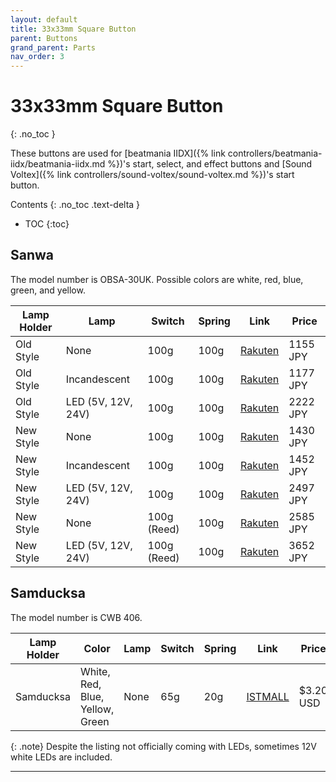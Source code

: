 ```yaml
---
layout: default
title: 33x33mm Square Button
parent: Buttons
grand_parent: Parts
nav_order: 3
---
```


# 33x33mm Square Button
{: .no_toc }

These buttons are used for [beatmania IIDX]({% link controllers/beatmania-iidx/beatmania-iidx.md %})'s start, select, and effect buttons and [Sound Voltex]({% link controllers/sound-voltex/sound-voltex.md %})'s start button.

Contents
{: .no_toc .text-delta }

- TOC
{:toc}

## Sanwa

The model number is OBSA-30UK. Possible colors are white, red, blue, green, and yellow.

| **Lamp Holder** | **Lamp**           | **Switch**  | **Spring** | **Link**       | **Price**  |
|-----------------|--------------------|-------------|------------|----------------|------------|
| Old Style       | None               | 100g        | 100g       | [Rakuten][R1]  | 1155 JPY   |
| Old Style       | Incandescent       | 100g        | 100g       | [Rakuten][R2]  | 1177 JPY   |
| Old Style       | LED (5V, 12V, 24V) | 100g        | 100g       | [Rakuten][R3]  | 2222 JPY   |
| New Style       | None               | 100g        | 100g       | [Rakuten][R4]  | 1430 JPY   |
| New Style       | Incandescent       | 100g        | 100g       | [Rakuten][R5]  | 1452 JPY   |
| New Style       | LED (5V, 12V, 24V) | 100g        | 100g       | [Rakuten][R6]  | 2497 JPY   |
| New Style       | None               | 100g (Reed) | 100g       | [Rakuten][R7]  | 2585 JPY   |
| New Style       | LED (5V, 12V, 24V) | 100g (Reed) | 100g       | [Rakuten][R8]  | 3652 JPY   |

## Samducksa

The model number is CWB 406. 

| **Lamp Holder** | **Color**                       | **Lamp** | **Switch** | **Spring** | **Link**      | **Price**  |
|-----------------|---------------------------------|----------|------------|------------|---------------|------------|
| Samducksa       | White, Red, Blue, Yellow, Green | None     | 65g        | 20g        | [ISTMALL][I1] | $3.20 USD  |

{: .note}
Despite the listing not officially coming with LEDs, sometimes 12V white LEDs are included.

----

[R1]: https://item.rakuten.co.jp/sanwadenshi/ilumb_016/
[R2]: https://item.rakuten.co.jp/sanwadenshi/ilumb_015/
[R3]: https://item.rakuten.co.jp/sanwadenshi/ilumb_014/
[R4]: https://item.rakuten.co.jp/sanwadenshi/ilumb_011/
[R5]: https://item.rakuten.co.jp/sanwadenshi/ilumb_010/
[R6]: https://item.rakuten.co.jp/sanwadenshi/ilumb_009/
[R7]: https://item.rakuten.co.jp/sanwadenshi/ilumb_013/
[R8]: https://item.rakuten.co.jp/sanwadenshi/ilumb_012/
[R9]: https://item.rakuten.co.jp/sanwadenshi/ilumb_098/
[R10]: https://item.rakuten.co.jp/sanwadenshi/ilumb_097/
[R11]: https://item.rakuten.co.jp/sanwadenshi/ilumb_102/
[R12]: https://item.rakuten.co.jp/sanwadenshi/ilumb_101/
[R13]: https://item.rakuten.co.jp/sanwadenshi/ilumb_106/
[R14]: https://item.rakuten.co.jp/sanwadenshi/ilumb_105/

[I1]: https://www.us.istmall.co.kr/Product/Detail/view/pid/72/cid/161